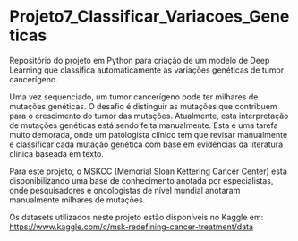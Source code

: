 # Projeto7_Classificar_Variacoes_Geneticas
Repositório do projeto em Python para criação de um modelo de Deep Learning que classifica automaticamente as variações genéticas de tumor cancerígeno.

Uma vez sequenciado, um tumor cancerígeno pode ter milhares de 
mutações genéticas. O desafio é distinguir as mutações que contribuem para o 
crescimento do tumor das mutações.
Atualmente, esta interpretação de mutações genéticas está sendo feita 
manualmente. Esta é uma tarefa muito demorada, onde um patologista clínico tem 
que revisar manualmente e classificar cada mutação genética com base em 
evidências da literatura clínica baseada em texto.

Para este projeto, o MSKCC (Memorial Sloan Kettering Cancer Center) está 
disponibilizando uma base de conhecimento anotada por especialistas, onde 
pesquisadores e oncologistas de nível mundial anotaram manualmente milhares 
de mutações.

Os datasets utilizados neste projeto estão disponíveis no Kaggle em: 
https://www.kaggle.com/c/msk-redefining-cancer-treatment/data
